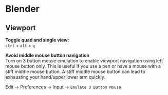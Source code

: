 # Blender

## Viewport

**Toggle quad and single view:** \
`ctrl` + `alt` + `q`

**Avoid middle mouse button navigation** \
Turn on 3 button mouse emulation to enable viewport navigation using left mouse button only. This is useful if you use a pen or have a mouse with a stiff middle mouse button. A stiff middle mouse button can lead to exhausting your hand/upper lower arm quickly.

Edit &rarr; Preferences &rarr; Input &rarr; `Emulate 3 Button Mouse`
